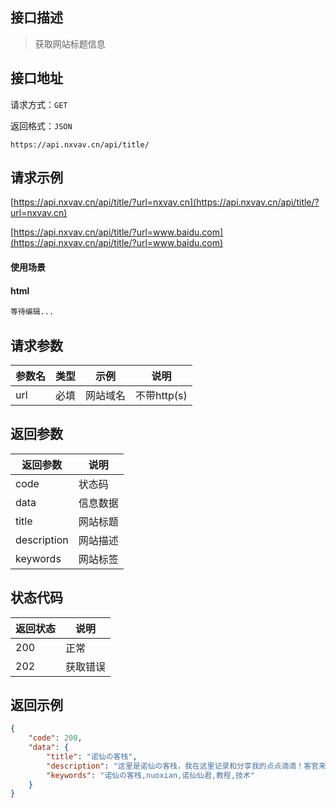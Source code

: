 ## 接口描述

> 获取网站标题信息

## 接口地址

请求方式：`GET`

返回格式：`JSON`

```API
https://api.nxvav.cn/api/title/
```

## 请求示例

[https://api.nxvav.cn/api/title/?url=nxvav.cn](https://api.nxvav.cn/api/title/?url=nxvav.cn)

[https://api.nxvav.cn/api/title/?url=www.baidu.com](https://api.nxvav.cn/api/title/?url=www.baidu.com)

#### 使用场景

<!-- tabs:start -->

#### **html**

```html
等待编辑...
```

<!-- tabs:end -->

## 请求参数

| 参数名 | 类型 | 示例 | 说明 |
| ----- | ---- | ---- | ---- |
| url | 必填 | 网站域名 | 不带http(s) |

## 返回参数

| 返回参数 | 说明 |
| ----- | ---- |
| code | 状态码 |
| data | 信息数据 |
| title | 网站标题 |
| description | 网站描述 |
| keywords | 网站标签 |

## 状态代码

| 返回状态 | 说明 |
| ------- | ---- |
| 200 | 正常 |
| 202 | 获取错误 |

## 返回示例

```json
{
    "code": 200,
    "data": {
        "title": "诺仙の客栈",
        "description": "这里是诺仙の客栈，我在这里记录和分享我的点点滴滴！客官来看看啊~",
        "keywords": "诺仙の客栈,nuoxian,诺仙仙君,教程,技术"
    }
}
```